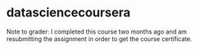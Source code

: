 # datasciencecoursera

Note to grader: I completed this course two months ago and am resubmitting the assignment in order to get the course certificate. 

